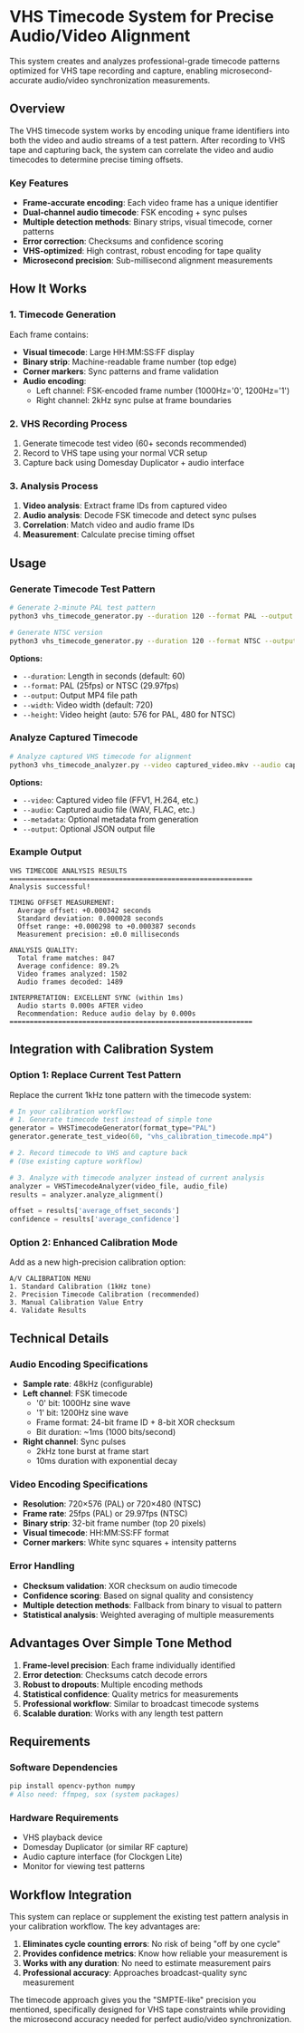 # VHS Timecode System for Precise Audio/Video Alignment

This system creates and analyzes professional-grade timecode patterns optimized for VHS tape recording and capture, enabling microsecond-accurate audio/video synchronization measurements.

## Overview

The VHS timecode system works by encoding unique frame identifiers into both the video and audio streams of a test pattern. After recording to VHS tape and capturing back, the system can correlate the video and audio timecodes to determine precise timing offsets.

### Key Features

- **Frame-accurate encoding**: Each video frame has a unique identifier
- **Dual-channel audio timecode**: FSK encoding + sync pulses
- **Multiple detection methods**: Binary strips, visual timecode, corner patterns
- **Error correction**: Checksums and confidence scoring
- **VHS-optimized**: High contrast, robust encoding for tape quality
- **Microsecond precision**: Sub-millisecond alignment measurements

## How It Works

### 1. Timecode Generation

Each frame contains:
- **Visual timecode**: Large HH:MM:SS:FF display
- **Binary strip**: Machine-readable frame number (top edge)
- **Corner markers**: Sync patterns and frame validation
- **Audio encoding**:
  - Left channel: FSK-encoded frame number (1000Hz='0', 1200Hz='1')
  - Right channel: 2kHz sync pulse at frame boundaries

### 2. VHS Recording Process

1. Generate timecode test video (60+ seconds recommended)
2. Record to VHS tape using your normal VCR setup
3. Capture back using Domesday Duplicator + audio interface

### 3. Analysis Process

1. **Video analysis**: Extract frame IDs from captured video
2. **Audio analysis**: Decode FSK timecode and detect sync pulses
3. **Correlation**: Match video and audio frame IDs
4. **Measurement**: Calculate precise timing offset

## Usage

### Generate Timecode Test Pattern

```bash
# Generate 2-minute PAL test pattern
python3 vhs_timecode_generator.py --duration 120 --format PAL --output calibration_test.mp4

# Generate NTSC version
python3 vhs_timecode_generator.py --duration 120 --format NTSC --output calibration_test_ntsc.mp4
```

**Options:**
- `--duration`: Length in seconds (default: 60)
- `--format`: PAL (25fps) or NTSC (29.97fps)
- `--output`: Output MP4 file path
- `--width`: Video width (default: 720)
- `--height`: Video height (auto: 576 for PAL, 480 for NTSC)

### Analyze Captured Timecode

```bash
# Analyze captured VHS timecode for alignment
python3 vhs_timecode_analyzer.py --video captured_video.mkv --audio captured_audio.wav --metadata calibration_test_metadata.json --output analysis_results.json
```

**Options:**
- `--video`: Captured video file (FFV1, H.264, etc.)
- `--audio`: Captured audio file (WAV, FLAC, etc.)
- `--metadata`: Optional metadata from generation
- `--output`: Optional JSON output file

### Example Output

```
VHS TIMECODE ANALYSIS RESULTS
============================================================
Analysis successful!

TIMING OFFSET MEASUREMENT:
  Average offset: +0.000342 seconds
  Standard deviation: 0.000028 seconds
  Offset range: +0.000298 to +0.000387 seconds
  Measurement precision: ±0.0 milliseconds

ANALYSIS QUALITY:
  Total frame matches: 847
  Average confidence: 89.2%
  Video frames analyzed: 1502
  Audio frames decoded: 1489

INTERPRETATION: EXCELLENT SYNC (within 1ms)
  Audio starts 0.000s AFTER video
  Recommendation: Reduce audio delay by 0.000s
============================================================
```

## Integration with Calibration System

### Option 1: Replace Current Test Pattern

Replace the current 1kHz tone pattern with the timecode system:

```python
# In your calibration workflow:
# 1. Generate timecode test instead of simple tone
generator = VHSTimecodeGenerator(format_type="PAL")
generator.generate_test_video(60, "vhs_calibration_timecode.mp4")

# 2. Record timecode to VHS and capture back
# (Use existing capture workflow)

# 3. Analyze with timecode analyzer instead of current analysis
analyzer = VHSTimecodeAnalyzer(video_file, audio_file)
results = analyzer.analyze_alignment()

offset = results['average_offset_seconds']
confidence = results['average_confidence']
```

### Option 2: Enhanced Calibration Mode

Add as a new high-precision calibration option:

```
A/V CALIBRATION MENU
1. Standard Calibration (1kHz tone)
2. Precision Timecode Calibration (recommended)
3. Manual Calibration Value Entry
4. Validate Results
```

## Technical Details

### Audio Encoding Specifications

- **Sample rate**: 48kHz (configurable)
- **Left channel**: FSK timecode
  - '0' bit: 1000Hz sine wave
  - '1' bit: 1200Hz sine wave
  - Frame format: 24-bit frame ID + 8-bit XOR checksum
  - Bit duration: ~1ms (1000 bits/second)
- **Right channel**: Sync pulses
  - 2kHz tone burst at frame start
  - 10ms duration with exponential decay

### Video Encoding Specifications

- **Resolution**: 720×576 (PAL) or 720×480 (NTSC)
- **Frame rate**: 25fps (PAL) or 29.97fps (NTSC)
- **Binary strip**: 32-bit frame number (top 20 pixels)
- **Visual timecode**: HH:MM:SS:FF format
- **Corner markers**: White sync squares + intensity patterns

### Error Handling

- **Checksum validation**: XOR checksum on audio timecode
- **Confidence scoring**: Based on signal quality and consistency
- **Multiple detection methods**: Fallback from binary to visual to pattern
- **Statistical analysis**: Weighted averaging of multiple measurements

## Advantages Over Simple Tone Method

1. **Frame-level precision**: Each frame individually identified
2. **Error detection**: Checksums catch decode errors
3. **Robust to dropouts**: Multiple encoding methods
4. **Statistical confidence**: Quality metrics for measurements
5. **Professional workflow**: Similar to broadcast timecode systems
6. **Scalable duration**: Works with any length test pattern

## Requirements

### Software Dependencies

```bash
pip install opencv-python numpy
# Also need: ffmpeg, sox (system packages)
```

### Hardware Requirements

- VHS playback device
- Domesday Duplicator (or similar RF capture)
- Audio capture interface (for Clockgen Lite)
- Monitor for viewing test patterns

## Workflow Integration

This system can replace or supplement the existing test pattern analysis in your calibration workflow. The key advantages are:

1. **Eliminates cycle counting errors**: No risk of being "off by one cycle"
2. **Provides confidence metrics**: Know how reliable your measurement is
3. **Works with any duration**: No need to estimate measurement pairs
4. **Professional accuracy**: Approaches broadcast-quality sync measurement

The timecode approach gives you the "SMPTE-like" precision you mentioned, specifically designed for VHS tape constraints while providing the microsecond accuracy needed for perfect audio/video synchronization.
